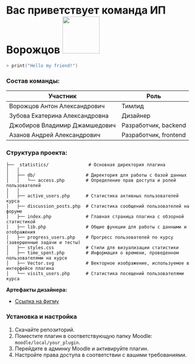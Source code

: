 # Вас приветствует команда ИП Ворожцов <img src="https://media.tenor.com/dMwtTTN4XusAAAAj/yeah-cute.gif" width="100" height="100" />
```zsh
> print("Hello my friend!")
```

### Состав команды:

| Участник                          | Роль                  | 
| --------------------------------- | --------------------- | 
| Ворожцов Антон Александрович      | Тимлид                |
| Зубова Екатерина Александровна    | Дизайнер              |
| Джобиров Владимир Джамшедович     | Разработчик, backend  | 
| Азанов Андрей Александрович       | Разработчик, frontend |

### Cтруктура проекта:

```text
├──  statistics/               # Основная директория плагина
│   │
│   ├── db/                   # Директория для работы с базой данных
│   │   └── access.php        # Определение прав доступа и ролей пользователей
│   │
│   ├── active_users.php      # Статистика активных пользователей курса
│   ├── discussion_posts.php  # Статистика сообщений пользователей на форуме
│   ├── index.php             # Главная страница плагина с обзорной статистикой
│   ├── lib.php               # Общие функции для работы с данными и отображения
│   ├── progress_users.php    # Прогресс пользователей по курсу (завершенные задачи и тесты)
│   ├── styles.css            # Стили для визуализации статистики
│   ├── time_spent.php        # Информация о времени, проведенном пользователями на курсе
│   ├── Vector.svg            # Векторное изображение, используемое в интерфейсе плагина
│   └── visits_users.php      # Статистика посещений пользователями курса

```

**Артефакты дизайнера:**
- [Ссылка на фигму](https://www.figma.com/proto/StSvQ8Eqbvp604qzbbwqG5/Untitled?node-id=0-1&t=ND6mMvPbC6tFCmJl-1)



### Установка и настройка

1. Скачайте репозиторий.
2. Поместите плагин в соответствующую папку Moodle: `moodle/local/your_plugin`.
3. Перейдите в админку Moodle и активируйте плагин.
4. Настройте права доступа в соответствии с вашими требованиями.


